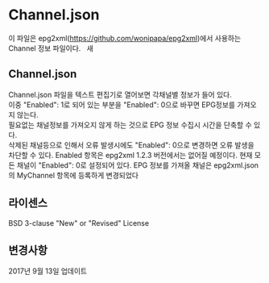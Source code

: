 # Channel.json
이 파일은 epg2xml(https://github.com/wonipapa/epg2xml)에서 사용하는 Channel 정보 파일이다.  
새

## Channel.json
Channel.json 파일을 텍스트 편집기로 열어보면 각채널별 정보가 들어 있다.  
이중 "Enabled": 1로 되어 있는 부분을 "Enabled": 0으로 바꾸면 EPG정보를 가져오지 않는다.  
필요없는 채널정보를 가져오지 않게 하는 것으로 EPG 정보 수집시 시간을 단축할 수 있다.  
삭제된 채널등으로 인해서 오류 발생시에도 "Enabled": 0으로 변경하면 오류 발생을 차단할 수 있다. 
Enabled 항목은 epg2xml 1.2.3 버전에서는 없어질 예정이다.
현재 모든 채널이 "Enabled": 0로 설정되어 있다.
EPG 정보를 가져올 채널은 epg2xml.json의 MyChannel 항목에 등록하게 변경되었다

## 라이센스
BSD 3-clause "New" or "Revised" License

## 변경사항
2017년 9월 13일 업데이트

